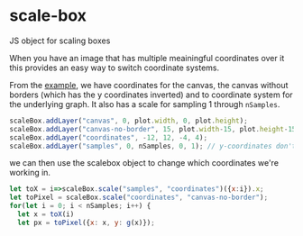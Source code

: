 # scale-box
JS object for scaling boxes

When you have an image that has multiple meainingful coordinates over it this provides an easy way to switch coordinate systems. 

From the [example](./example.html), we have coordinates for the canvas, the canvas without borders (which has the y coordinates inverted) and to coordinate system for the underlying graph. It also has a scale for sampling 1 through `nSamples`.

```javascript
scaleBox.addLayer("canvas", 0, plot.width, 0, plot.height);
scaleBox.addLayer("canvas-no-border", 15, plot.width-15, plot.height-15, 15);
scaleBox.addLayer("coordinates", -12, 12, -4, 4);
scaleBox.addLayer("samples", 0, nSamples, 0, 1); // y-coordinates don't matter for sampling
```

we can then use the scalebox object to change which coordinates we're working in.

```javascript
let toX = i=>scaleBox.scale("samples", "coordinates")({x:i}).x;
let toPixel = scaleBox.scale("coordinates", "canvas-no-border");
for(let i = 0; i < nSamples; i++) {
  let x = toX(i)
  let px = toPixel({x: x, y: g(x)});
```
